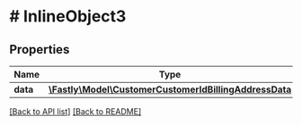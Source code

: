 # # InlineObject3

## Properties

Name | Type | Description | Notes
------------ | ------------- | ------------- | -------------
**data** | [**\Fastly\Model\CustomerCustomerIdBillingAddressData**](CustomerCustomerIdBillingAddressData.md) |  | [optional] 


[[Back to API list]](../../README.md#endpoints) [[Back to README]](../../README.md)
